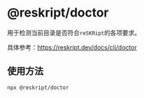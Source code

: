 # @reskript/doctor

用于检测当前目录是否符合`reSKRipt`的各项要求。

具体参考：https://reskript.dev/docs/cli/doctor

## 使用方法

```shell
npx @reskript/doctor
```
